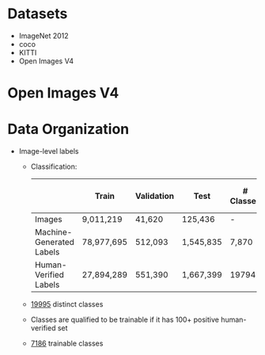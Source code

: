 # Datasets

* ImageNet 2012
* coco
* KITTI
* Open Images V4

# Open Images V4

  # Data Organization
  
  * Image-level labels
    * Classification:
      
      |   | Train |	Validation |	Test |	# Classes 	| # Trainable Classes |
      |---|---|---|---|---|----|
      | Images |	9,011,219| 	41,620 |	125,436| 	- |	- |
      | Machine-Generated Labels |	78,977,695 |	512,093 |	1,545,835 |	7,870 |	4,764 |
      | Human-Verified Labels |	27,894,289|551,390 |1,667,399 | 19794 | 7186|
     
    * [19995](https://storage.googleapis.com/openimages/2018_04/classes.txt) distinct classes
    * Classes are qualified to be trainable if it has 100+ positive human-verified set
    * [7186](https://storage.googleapis.com/openimages/2018_04/classes-trainable.txt) trainable classes

